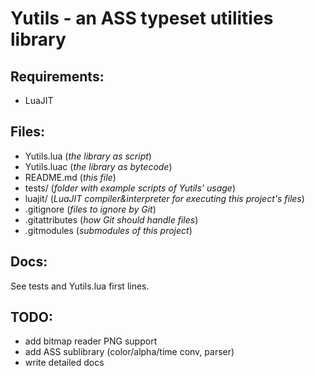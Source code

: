 Yutils - an ASS typeset utilities library
=========================================
Requirements:
-------------
* LuaJIT

Files:
------
* Yutils.lua (*the library as script*)
* Yutils.luac (*the library as bytecode*)
* README.md (*this file*)
* tests/ (*folder with example scripts of Yutils' usage*)
* luajit/ (*LuaJIT compiler&interpreter for executing this project's files*)
* .gitignore (*files to ignore by Git*)
* .gitattributes (*how Git should handle files*)
* .gitmodules (*submodules of this project*)

Docs:
-----
See tests and Yutils.lua first lines.

TODO:
-----
* add bitmap reader PNG support
* add ASS sublibrary (color/alpha/time conv, parser)
* write detailed docs